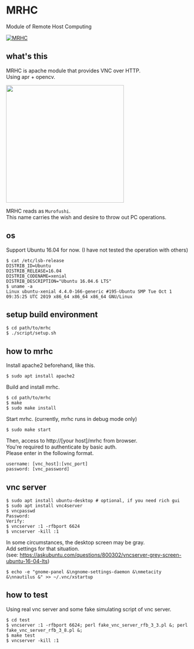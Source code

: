 # MRHC
Module of Remote Host Computing  

[![MRHC](https://github.com/8mamo10/mrhc/workflows/MRHC/badge.svg)](https://github.com/8mamo10/mrhc/actions?query=workflow%3AMRHC)

## what's this
MRHC is apache module that provides VNC over HTTP.  
Using apr + opencv.  

<img src="https://user-images.githubusercontent.com/562105/76103304-ce997f80-6014-11ea-9897-d07f14697cfd.png" width="320px">

MRHC reads as `Murofushi`.  
This name carries the wish and desire to throw out PC operations.  

## os
Support Ubuntu 16.04 for now. (I have not tested the operation with others)  

```
$ cat /etc/lsb-release
DISTRIB_ID=Ubuntu
DISTRIB_RELEASE=16.04
DISTRIB_CODENAME=xenial
DISTRIB_DESCRIPTION="Ubuntu 16.04.6 LTS"
$ uname -a
Linux ubuntu-xenial 4.4.0-166-generic #195-Ubuntu SMP Tue Oct 1 09:35:25 UTC 2019 x86_64 x86_64 x86_64 GNU/Linux
```

## setup build environment
```
$ cd path/to/mrhc
$ ./script/setup.sh
```

## how to mrhc
Install apache2 beforehand, like this.  
```
$ sudo apt install apache2
```

Build and install mrhc.  
```
$ cd path/to/mrhc
$ make
$ sudo make install
```

Start mrhc. (currently, mrhc runs in debug mode only)
```
$ sudo make start
```

Then, access to http://[your host]/mrhc from browser.  
You're required to authenticate by basic auth.  
Please enter in the following format.  
```
username: [vnc_host]:[vnc_port]
password: [vnc_password]
```

## vnc server
```
$ sudo apt install ubuntu-desktop # optional, if you need rich gui
$ sudo apt install vnc4server
$ vncpasswd
Password:
Verify:
$ vncserver :1 -rfbport 6624
$ vncserver -kill :1
```

In some circumstances, the desktop screen may be gray.  
Add settings for that situation.  
(see: https://askubuntu.com/questions/800302/vncserver-grey-screen-ubuntu-16-04-lts)  
```
$ echo -e "gnome-panel &\ngnome-settings-daemon &\nmetacity &\nnautilus &" >> ~/.vnc/xstartup
```

## how to test
Using real vnc server and some fake simulating script of vnc server.  
```
$ cd test
$ vncserver :1 -rfbport 6624; perl fake_vnc_server_rfb_3_3.pl &; perl fake_vnc_server_rfb_3_8.pl &;
$ make test
$ vncserver -kill :1
```
